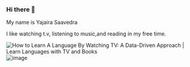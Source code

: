 ### Hi there 👋

My name is Yajaira Saavedra 

I like watching t.v, listening to music,and reading in my free time. 

<img src="https://encrypted-tbn0.gstatic.com/images?q=tbn:ANd9GcQ89RDqy8GW6d7Bb9YqFgpvt4hNTRrx94Yq3Q&amp;usqp=CAU" alt="How to Learn A Language By Watching TV: A Data-Driven Approach | Learn  Languages with TV and Books"/>![image](https://user-images.githubusercontent.com/128835472/228311105-9cb6ca1c-4b2b-436d-be96-f98987a4c338.png)






<!--
**ys871535/ys871535** is a ✨ _special_ ✨ repository because its `README.md` (this file) appears on your GitHub profile.

Here are some ideas to get you started:

- 🔭 I’m currently working on ...
- 🌱 I’m currently learning ...
- 👯 I’m looking to collaborate on ...
- 🤔 I’m looking for help with ...
- 💬 Ask me about ...
- 📫 How to reach me: ...
- 😄 Pronouns: ...
- ⚡ Fun fact: ...
-->
